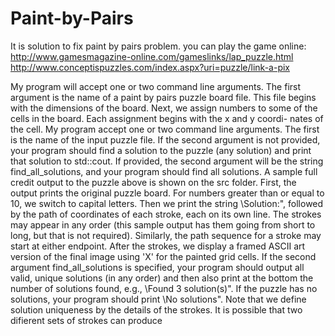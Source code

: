 # Paint-by-Pairs
It is solution to fix paint by pairs problem.
you can play the game online:
http://www.gamesmagazine-online.com/gameslinks/lap_puzzle.html
http://www.conceptispuzzles.com/index.aspx?uri=puzzle/link-a-pix

My program will accept one or two command line arguments. The first argument
is the name of a paint by pairs puzzle board file.
This file begins with the dimensions of the board. Next, we assign numbers
to some of the cells in the board. Each assignment begins with the x and y coordi-
nates of the cell.
My program accept one or two command line arguments. The
first is the name of the input puzzle file. If the second argument is not
provided, your program should find a solution to the puzzle (any solution)
and print that solution to std::cout. If provided, the second argument
will be the string find_all_solutions, and your program should find
all solutions.
A sample full credit output to the puzzle above is shown on the src folder.
First, the output prints the original puzzle board. For numbers greater
than or equal to 10, we switch to capital letters. Then we print the string
\Solution:", followed by the path of coordinates of each stroke, each on
its own line. The strokes may appear in any order (this sample output
has them going from short to long, but that is not required). Similarly,
the path sequence for a stroke may start at either endpoint. After the
strokes, we display a framed ASCII art version of the final image using
'X' for the painted grid cells.
If the second argument find_all_solutions is specified, your program
should output all valid, unique solutions (in any order) and then also
print at the bottom the number of solutions found, e.g., \Found 3
solution(s)". If the puzzle has no solutions, your program should print
\No solutions". Note that we define solution uniqueness by the details
of the strokes. It is possible that two difierent sets of strokes can produce
